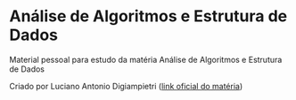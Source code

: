# Análise de Algoritmos e Estrutura de Dados

Material pessoal para estudo da matéria Análise de Algoritmos e Estrutura de Dados

Criado por Luciano Antonio Digiampietri ([link oficial do matéria](http://www.each.usp.br/digiampietri/SIN5013/))
